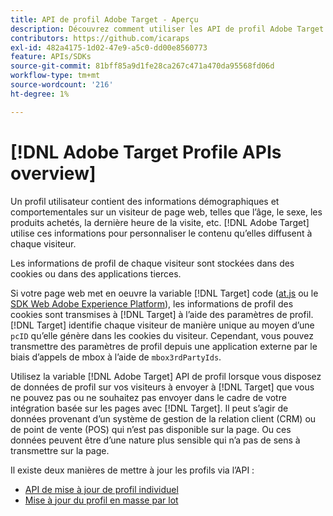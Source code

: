 ```yaml
---
title: API de profil Adobe Target - Aperçu
description: Découvrez comment utiliser les API de profil Adobe Target pour envoyer des données de visiteur à [!DNL Target].
contributors: https://github.com/icaraps
exl-id: 482a4175-1d02-47e9-a5c0-dd00e8560773
feature: APIs/SDKs
source-git-commit: 81bff85a9d1fe28ca267c471a470da95568fd06d
workflow-type: tm+mt
source-wordcount: '216'
ht-degree: 1%

---
```


# [!DNL Adobe Target Profile APIs overview]

Un profil utilisateur contient des informations démographiques et comportementales sur un visiteur de page web, telles que l’âge, le sexe, les produits achetés, la dernière heure de la visite, etc. [!DNL Adobe Target] utilise ces informations pour personnaliser le contenu qu’elles diffusent à chaque visiteur.

Les informations de profil de chaque visiteur sont stockées dans des cookies ou dans des applications tierces.

Si votre page web met en oeuvre la variable [!DNL Target] code ([at.js](/help/dev/implement/client-side/atjs/how-atjs-works/overview.md) ou le [SDK Web Adobe Experience Platform](/help/dev/implement/client-side/aep-web-sdk.md)), les informations de profil des cookies sont transmises à [!DNL Target] à l’aide des paramètres de profil. [!DNL Target] identifie chaque visiteur de manière unique au moyen d’une `pcID` qu’elle génère dans les cookies du visiteur. Cependant, vous pouvez transmettre des paramètres de profil depuis une application externe par le biais d’appels de mbox à l’aide de `mbox3rdPartyIds`.

Utilisez la variable [!DNL Adobe Target] API de profil lorsque vous disposez de données de profil sur vos visiteurs à envoyer à [!DNL Target] que vous ne pouvez pas ou ne souhaitez pas envoyer dans le cadre de votre intégration basée sur les pages avec [!DNL Target]. Il peut s’agir de données provenant d’un système de gestion de la relation client (CRM) ou de point de vente (POS) qui n’est pas disponible sur la page. Ou ces données peuvent être d’une nature plus sensible qui n’a pas de sens à transmettre sur la page.

Il existe deux manières de mettre à jour les profils via l’API :

* [API de mise à jour de profil individuel](/help/dev/administer/profile-api/profile-single-api.md)
* [Mise à jour du profil en masse par lot](/help/dev/administer/profile-api/profile-bulk-api.md)
